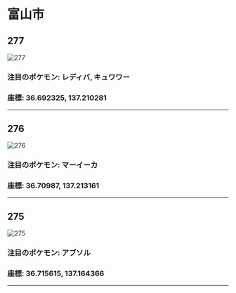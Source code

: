 # 富山市
## 277
![277](https://local.pokemon.jp/img/p/manhole/6c44395065c204322fb25c9d622810f6_l.png "277")
### 注目のポケモン: レディバ, キュワワー
### 座標: 36.692325, 137.210281
---
## 276
![276](https://local.pokemon.jp/img/p/manhole/63bb2eadb08b4706570c5bee8384d345_l.png "276")
### 注目のポケモン: マーイーカ
### 座標: 36.70987, 137.213161
---
## 275
![275](https://local.pokemon.jp/img/p/manhole/3d9b3d56b93482869a6a2c7474c4be35_l.png "275")
### 注目のポケモン: アブソル
### 座標: 36.715615, 137.164366
---